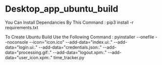 # Desktop_app_ubuntu_build

You Can Install Dependancies By This Command :
pip3 install -r requirements.txt 

To Create Ubuntu Build Use the Following Command :
pyinstaller --onefile --noconsole --icon="icon.ico" --add-data="index.ui:." --add-data="login.ui:." --add-data="credentials.json:." --add-data="processing.gif:." --add-data="logout.xpm:." --add-data="user_icon.xpm:." time_tracker.py
